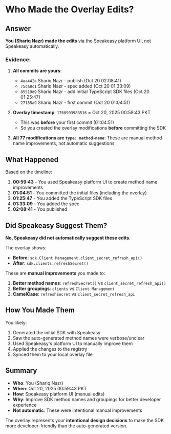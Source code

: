 # Who Made the Overlay Edits?

## Answer

**You (Shariq Nazr) made the edits** via the Speakeasy platform UI, not Speakeasy automatically.

### Evidence:

1. **All commits are yours**: 
   - `4aa442a` Shariq Nazr - publish (Oct 20 02:08:41)
   - `75da8c1` Shariq Nazr - spec added (Oct 20 01:33:09) 
   - `85519d9` Shariq Nazr - add initial TypeScript SDK files (Oct 20 01:25:47)
   - `27185a9` Shariq Nazr - first commit (Oct 20 01:04:51)

2. **Overlay timestamp**: `1760903983516` = Oct 20, 2025 00:59:43 PKT
   - This was **before** your first commit (01:04:51)
   - So you created the overlay modifications **before** committing the SDK

3. **All 77 modifications are `type: method-name`**: These are manual method name improvements, not automatic suggestions

## What Happened

Based on the timeline:

1. **00:59:43** - You used Speakeasy platform UI to create method name improvements
2. **01:04:51** - You committed the initial files (including the overlay)
3. **01:25:47** - You added the TypeScript SDK files
4. **01:33:09** - You added the spec
5. **02:08:41** - You published

## Did Speakeasy Suggest Them?

**No, Speakeasy did not automatically suggest these edits.** 

The overlay shows:
- **Before**: `sdk.Client Management.client_secret_refresh_api()`
- **After**: `sdk.clients.refreshSecret()`

These are **manual improvements** you made to:
1. **Better method names**: `refreshSecret()` vs `client_secret_refresh_api()`
2. **Better groupings**: `clients` vs `Client Management`
3. **CamelCase**: `refreshSecret` vs `client_secret_refresh_api`

## How You Made Them

You likely:
1. Generated the initial SDK with Speakeasy
2. Saw the auto-generated method names were verbose/unclear
3. Used Speakeasy's platform UI to manually improve them
4. Applied the changes to the registry
5. Synced them to your local overlay file

## Summary

- **Who**: You (Shariq Nazr)
- **When**: Oct 20, 2025 00:59:43 PKT
- **How**: Speakeasy platform UI (manual edits)
- **Why**: Improve SDK method names and groupings for better developer experience
- **Not automatic**: These were intentional manual improvements

The overlay represents your **intentional design decisions** to make the SDK more developer-friendly than the auto-generated version.

